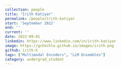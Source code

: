 ```yaml
---
collection: people
title: "Irith Katiyar"
permalink: /people/irith-katiyar
start: 'September 2022'
end: ''
current: ''
date: 2022-09-01
linkedin: https://www.linkedin.com/in/irith-katiyar
image: https://gchochla.github.io/images/irith.png
github: irith-k
tags: ["Multimodal Encoders", "LLM Ensembles"]
category: undergrad_student
---
```


